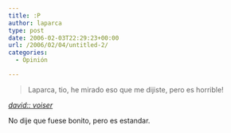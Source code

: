 ```yaml
---
title: :P
author: laparca
type: post
date: 2006-02-03T22:29:23+00:00
url: /2006/02/04/untitled-2/
categories:
  - Opinión

---
```

<blockquote cite="http://ebro.gul.uc3m.es/~voiser/">
  <p>
    Laparca, tio, he mirado eso que me dijiste, pero es horrible!
  </p>
</blockquote>

<p class="citation">
  <cite cite="http://ebro.gul.uc3m.es/~voiser/"><a href="http://ebro.gul.uc3m.es/%7Evoiser/">david:: voiser</a></cite>
</p>

No dije que fuese bonito, pero es estandar.